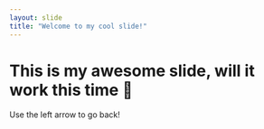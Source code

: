 ```yaml
---
layout: slide
title: "Welcome to my cool slide!"
---
```

# This is my awesome slide, will it work this time :tada:
Use the left arrow to go back!
